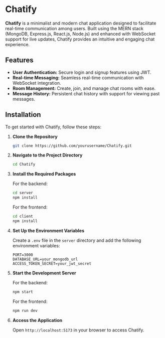 # Chatify

**Chatify** is a minimalist and modern chat application designed to facilitate real-time communication among users. Built using the MERN stack (MongoDB, Express.js, React.js, Node.js) and enhanced with WebSocket support for live updates, Chatify provides an intuitive and engaging chat experience.

## Features

- **User Authentication:** Secure login and signup features using JWT.
- **Real-time Messaging:** Seamless real-time communication with WebSocket integration.
- **Room Management:** Create, join, and manage chat rooms with ease.
- **Message History:** Persistent chat history with support for viewing past messages.

## Installation

To get started with Chatify, follow these steps:

1. **Clone the Repository**

   ```bash
   git clone https://github.com/yourusername/Chatify.git
    ```
2. **Navigate to the Project Directory**

    ```bash
    cd Chatify
    ```
3. **Install the Required Packages**

    For the backend:
    ```bash
    cd server
    npm install
    ```

    For the frontend:
    ```bash
    cd client
    npm install
    ```

4. **Set Up the Environment Variables**
    
    Create a `.env` file in the `server` directory and add the following environment variables:
    
    ```env
    PORT=3000
    DATABASE_URL=your_mongodb_url
    ACCESS_TOKEN_SECRET=your_jwt_secret
    ```

5. **Start the Development Server**

    For the backend:
    ```bash
    npm start
    ```

    For the frontend:
    ```bash
    npm run dev
    ```

6. **Access the Application**

    Open `http://localhost:5173` in your browser to access Chatify.

